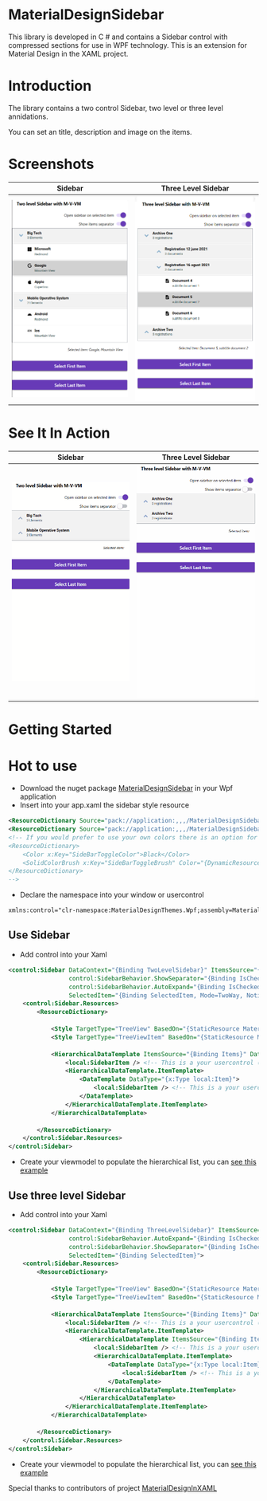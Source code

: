 # MaterialDesignSidebar
This library is developed in C # and contains a Sidebar control with compressed sections for use in WPF technology. This is an extension for Material Design in the XAML project.

# Introduction
The library contains a two control Sidebar, two level or three level annidations.

You can set an title, description and image on the items.


# Screenshots

Sidebar           |  Three Level Sidebar
:-------------------------:|:-------------------------:
![Sidebar](/Documentation/ExampleSidebarTwoLevel.png) | ![Three Level Sidebar](/Documentation/ExampleSidebarThreeLevel.png)

# See It In Action
Sidebar            |  Three Level Sidebar 
:-------------------------:|:-------------------------:
![Sidebar](/Documentation/SidebarTwoLevel.gif) | ![Three Level Sidebar](/Documentation/SidebarThreeLevel.gif)

#  Getting Started

# Hot to use
- Download the nuget package [MaterialDesignSidebar](https://www.nuget.org/packages/MaterialDesignSidebar) in your Wpf application
- Insert into your app.xaml the sidebar style resource
```xml
<ResourceDictionary Source="pack://application:,,,/MaterialDesignSidebar;component/Themes/MaterialDesignColor.Sidebar.xaml" />
<ResourceDictionary Source="pack://application:,,,/MaterialDesignSidebar;component/Themes/MaterialDesignTheme.Sidebar.xaml" />
<!-- If you would prefer to use your own colors there is an option for that as well
<ResourceDictionary>
    <Color x:Key="SideBarToggleColor">Black</Color>
    <SolidColorBrush x:Key="SideBarToggleBrush" Color="{DynamicResource SideBarToggleColor}"></SolidColorBrush>
</ResourceDictionary>
-->

```
- Declare the namespace into your window or usercontrol
```xml
xmlns:control="clr-namespace:MaterialDesignThemes.Wpf;assembly=MaterialDesignSidebar"
```

## Use Sidebar
- Add control into your Xaml
```xml
<control:Sidebar DataContext="{Binding TwoLevelSidebar}" ItemsSource="{Binding Items}" 
                 control:SidebarBehavior.ShowSeparator="{Binding IsChecked, ElementName=twolevelseparator}"
                 control:SidebarBehavior.AutoExpand="{Binding IsChecked, ElementName=twolevelOpensidebar}"
                 SelectedItem="{Binding SelectedItem, Mode=TwoWay, NotifyOnSourceUpdated=True, NotifyOnTargetUpdated=True}">
    <control:Sidebar.Resources>
        <ResourceDictionary>

            <Style TargetType="TreeView" BasedOn="{StaticResource MaterialDesignSidebar}"/>
            <Style TargetType="TreeViewItem" BasedOn="{StaticResource MaterialDesignSidebarItem}"/>

            <HierarchicalDataTemplate ItemsSource="{Binding Items}" DataType="{x:Type local:Group}">
                <local:SidebarItem /> <!-- This is a your usercontrol (for group)-->
                <HierarchicalDataTemplate.ItemTemplate>
                    <DataTemplate DataType="{x:Type local:Item}">
                        <local:SidebarItem /> <!-- This is a your usercontrol (for item)-->
                    </DataTemplate>
                </HierarchicalDataTemplate.ItemTemplate>
            </HierarchicalDataTemplate>

        </ResourceDictionary>
    </control:Sidebar.Resources>
</control:Sidebar>
```
- Create your viewmodel to populate the hierarchical list, you can [see this example](/MaterialDesignSidebarDemo/ViewModels/TwoLevelSidebarViewModel.cs)

## Use three level Sidebar
- Add control into your Xaml
```xml
<control:Sidebar DataContext="{Binding ThreeLevelSidebar}" ItemsSource="{Binding Items}"
                 control:SidebarBehavior.AutoExpand="{Binding IsChecked, ElementName=threelevelOpensidebar}"
                 control:SidebarBehavior.ShowSeparator="{Binding IsChecked, ElementName=threelevelseparator}"
                 SelectedItem="{Binding SelectedItem}">
    <control:Sidebar.Resources>
        <ResourceDictionary>

            <Style TargetType="TreeView" BasedOn="{StaticResource MaterialDesignSidebar}"/>
            <Style TargetType="TreeViewItem" BasedOn="{StaticResource MaterialDesignSidebarMultiLevelItem}"/>

            <HierarchicalDataTemplate ItemsSource="{Binding Items}" DataType="{x:Type local:Group}">
                <local:SidebarItem /> <!-- This is a your usercontrol (for group)-->
                <HierarchicalDataTemplate.ItemTemplate>
                    <HierarchicalDataTemplate ItemsSource="{Binding Items}" DataType="{x:Type local:SubGroup}">
                        <local:SidebarItem /> <!-- This is a your usercontrol (for sub-group)-->
                        <HierarchicalDataTemplate.ItemTemplate>
                            <DataTemplate DataType="{x:Type local:Item}">
                                <local:SidebarItem /> <!-- This is a your usercontrol (for item)-->
                            </DataTemplate>
                        </HierarchicalDataTemplate.ItemTemplate>
                    </HierarchicalDataTemplate>
                </HierarchicalDataTemplate.ItemTemplate>
            </HierarchicalDataTemplate>

        </ResourceDictionary>
    </control:Sidebar.Resources>
</control:Sidebar>
```
- Create your viewmodel to populate the hierarchical list, you can [see this example](/MaterialDesignSidebarDemo/ViewModels/ThreeLevelSidebarViewModel.cs)


Special thanks to contributors of project [MaterialDesignInXAML](https://github.com/MaterialDesignInXAML/MaterialDesignInXamlToolkit)
